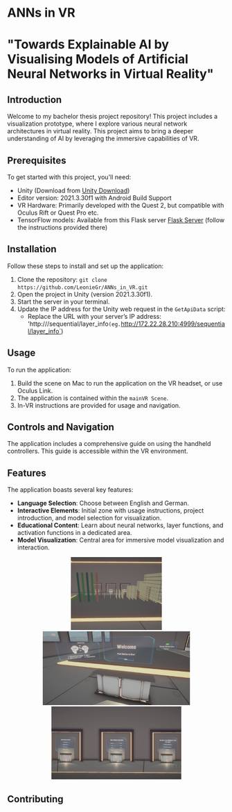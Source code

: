 # ANNs in VR 


# "Towards Explainable AI by Visualising Models of Artificial Neural Networks in Virtual Reality"

## Introduction

Welcome to my bachelor thesis project repository! This project includes a visualization prototype, where I explore various neural network architectures in virtual reality. This project aims to bring a deeper understanding of AI by leveraging the immersive capabilities of VR.

## Prerequisites

To get started with this project, you'll need:

- Unity (Download from [Unity Download](https://unity.com/download))
- Editor version: 2021.3.30f1 with Android Build Support
- VR Hardware: Primarily developed with the Quest 2, but compatible with Oculus Rift or Quest Pro etc.
- TensorFlow models: Available from this Flask server [Flask Server](https://git.opendfki.de/cowo01/thesis_repos) (follow the instructions provided there)

## Installation

Follow these steps to install and set up the application:

1. Clone the repository: `git clone https://github.com/LeonieGr/ANNs_in_VR.git`
2. Open the project in Unity (version 2021.3.30f1).
3. Start the server in your terminal.
4. Update the IP address for the Unity web request in the `GetApiData` script:
    - Replace the URL with your server’s IP address: 'http://<your ip address>/sequential/layer_info` (eg. `http://172.22.28.210:4999/sequential/layer_info`)

## Usage

To run the application:

1. Build the scene on Mac to run the application on the VR headset, or use Oculus Link.
2. The application is contained within the `mainVR Scene`.
3. In-VR instructions are provided for usage and navigation.

## Controls and Navigation

The application includes a comprehensive guide on using the handheld controllers. This guide is accessible within the VR environment.

## Features

The application boasts several key features:

- **Language Selection**: Choose between English and German.
- **Interactive Elements**: Initial zone with usage instructions, project introduction, and model selection for visualization.
- **Educational Content**: Learn about neural networks, layer functions, and activation functions in a dedicated area.
- **Model Visualization**: Central area for immersive model visualization and interaction.

<p align="center">
  <img src="Images/vgg.jpg" alt="Image 1" width="210"/>
  <img src="Images/MainUI.jpg" alt="Image 2" width="340"/>
  <img src="Images/AddUI.jpg" alt="Image 3" width="300"/>
</p>


## Contributing

